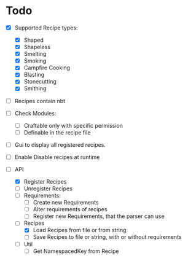 # Todo

- [X] Supported Recipe types:
    - [X] Shaped
    - [X] Shapeless
    - [X] Smelting
    - [X] Smoking
    - [X] Campfire Cooking
    - [X] Blasting
    - [X] Stonecutting
    - [X] Smithing
- [ ] Recipes contain nbt
- [ ] Check Modules:
    - [ ] Craftable only with specific permission
    - [ ] Definable in the recipe file
- [ ] Gui to display all registered recipes.
- [ ] Enable Disable recipes at runtime

- [ ] API
    - [X] Register Recipes
    - [ ] Unregister Recipes
    - [ ] Requirements:
        - [ ] Create new Requirements
        - [ ] Alter requirements of recipes
        - [ ] Register new Requirements, that the parser can use
    - [ ] Recipes
        - [X] Load Recipes from file or from string
        - [ ] Save Recipes to file or string, with or without requirements
    - [ ] Util
        - [ ] Get NamespacedKey from Recipe